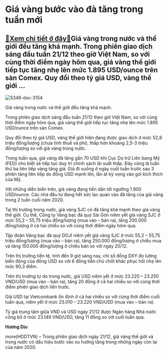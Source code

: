 Giá vàng bước vào đà tăng trong tuần mới
========================================

[:gift:Xem chi tiết ở đây:gift:](https://hddtvn.com/gia-vang-buoc-vao-da-tang-trong-tuan-moi/)Giá vàng trong nước và thế giới đều tăng khá mạnh. Trong phiên giao dịch sáng đầu tuần 21/12 theo giờ Việt Nam, so với cùng thời điểm ngày hôm qua, giá vàng thế giới tiếp tục tăng nhẹ lên mức 1.895 USD/ounce trên sàn Comex. Quy đổi theo tỷ giá USD, vàng thế giới …
------------------------------------------------------------------------------------------------------------------------------------------------------------------------------------------------------------------------------------------------------------------------





![5346-dsc-3154](https://hddtvn.com/wp-content/uploads/2021/01/5346_DSC_3154.jpg "Giá vàng trong nước và thế giới đều biến động nhẹ.")


Giá vàng trong nước và thế giới đều tăng khá mạnh.



Trong phiên giao dịch sáng đầu tuần 21/12 theo giờ Việt Nam, so với cùng thời điểm ngày hôm qua, giá vàng thế giới tiếp tục tăng nhẹ lên mức 1.895 USD/ounce trên sàn Comex.


Quy đổi theo tỷ giá USD, vàng thế giới hiện đang được giao dịch ở mức 52,8 triệu đồng/lượng (chưa tính thuế và phí), thấp hơn khoảng 2,5-3 triệu đồng/lượng so với giá vàng trong nước.


Trong tuần qua, giá vàng đã tăng gần 70 USD khi Cục Dự trữ Liên bang Mỹ (FED) cho biết sẽ tiếp tục duy trì chính sách lãi suất thấp. Đây cũng là tuần thứ ba liên tiếp vàng tăng giá. Giá đi xuống ở ngày cuối tuần trước sau 3 phiên tăng liên tiếp do đồng USD mạnh lên, lấn át kỳ vọng vào gói kích thích của Mỹ.


Với những diễn biến trên, giá vàng đang tiến dần tới ngưỡng 1.900 USD/ounce. Các nhà đầu tư đang hết sức lạc quan vào đà tăng của giá vàng trong 2 tuần cuối năm 2020.


Tại thị trường trong nước, giá vàng SJC có đà tăng khá mạnh theo giá vàng thế giới. Cụ thể, Công ty Vàng bạc đá quý Sài Gòn niêm yết giá vàng SJC ở mức 55,2 – 55,75 triệu đồng/lượng (mua vào – bán ra), tăng 200.000 đồng/lượng ở cả hai chiều so với cùng thời điểm ngày hôm qua.


Tập đoàn Vàng bạc đá quý DOJI niêm yết giá vàng SJC ở mức 55,2 – 55,75 triệu đồng/lượng (mua vào – bán ra), tăng 250.000 đồng/lượng ở chiều mua và tăng 150.000 đồng/lượng ở chiều bán so với ngày 20/12.


Trên thị trường tiền tệ, tính đến 9 giờ sáng nay, chỉ số đồng DXY đo lường biến động của đồng USD so với 6 đồng tiền chủ chốt khác phục hồi nhẹ lên mức 90,3 điểm.


Trên thị trường tự do trong nước, giá USD niêm yết ở mức 23.220 – 23.250 VND/USD (mua vào – bán ra), tăng 20 đồng ở cả hai chiều so với cùng thời điểm phiên giao dịch liền trước.


Giá USD tại Vietcombank ổn định ở cả hai chiều so với cùng thời điểm cuối tuần qua, niêm yết ở mức 23.010 – 23.220 VND/USD (mua vào – bán ra).


Tỷ giá trung tâm giữa VND và USD ngày 21/12 được Ngân hàng Nhà nước công bố ở mức 23.149 VND/USD, tăng 11 đồng so với cuối tuần qua.




**Hương Dịu**



more(HDDTVN) – Trong phiên giao dịch ngày 21/12, giá vàng thế giới và trong nước có dấu hiệu bước vào xu hướng tăng trong những ngày còn lại của năm 2020.

